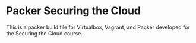 # Packer Securing the Cloud

This is a packer build file for Virtualbox, Vagrant, and Packer developed for the Securing the Cloud course.
